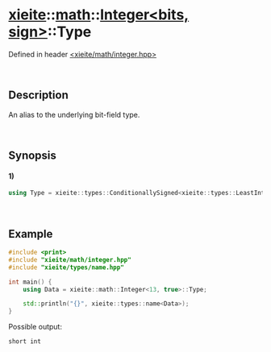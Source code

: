 # [xieite](../../../../../xieite.md)\:\:[math](../../../../../math.md)\:\:[Integer<bits, sign>](../../../integer.md)\:\:Type
Defined in header [<xieite/math/integer.hpp>](../../../../../../include/xieite/math/integer.hpp)

&nbsp;

## Description
An alias to the underlying bit-field type.

&nbsp;

## Synopsis
#### 1)
```cpp
using Type = xieite::types::ConditionallySigned<xieite::types::LeastInteger<bits>, sign>;
```

&nbsp;

## Example
```cpp
#include <print>
#include "xieite/math/integer.hpp"
#include "xieite/types/name.hpp"

int main() {
    using Data = xieite::math::Integer<13, true>::Type;

    std::println("{}", xieite::types::name<Data>);
}
```
Possible output:
```
short int
```

